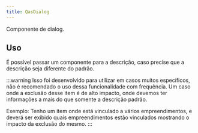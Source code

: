 ```yaml
---
title: QasDialog
---
```


Componente de dialog.

<doc-api file="dialog/QasDialog" name="QasDialog" />

## Uso

<doc-example file="QasDialog/Basic" title="Básico" />
<doc-example file="QasDialog/ExWithActions" title="Com ações" />
<doc-example file="QasDialog/ExWithSingleAction" title="Com uma única ação" />

É possível passar um componente para a descrição, caso precise que a descrição seja diferente do padrão.

:::warning
Isso foi desenvolvido para utilizar em casos muitos específicos, não é recomendado o uso dessa funcionalidade com frequência.
Um caso onde a exclusão desse item é de alto impacto, onde devemos ter informações a mais do que somente a descrição padrão.

Exemplo: Tenho um item onde está vinculado a vários empreendimentos, e deverá ser exibido quais empreendimentos estão vinculados mostrando o impacto da exclusão do mesmo.
:::
<doc-example file="QasDialog/DialogWithDescriptionComponent" title="Descrição sendo um componente" />
